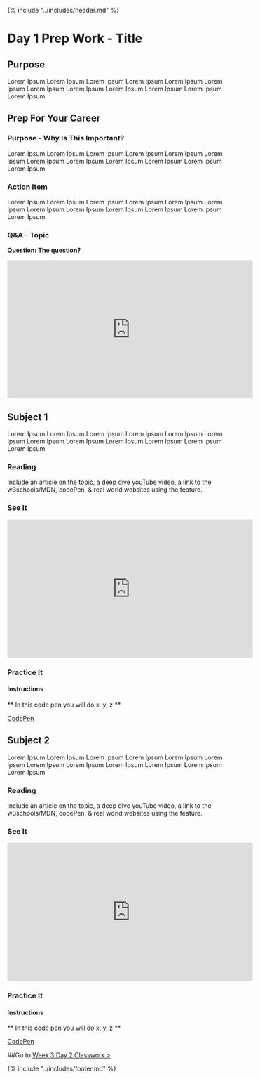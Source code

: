 {% include "../includes/header.md" %}

# Day 1 Prep Work - Title

## Purpose 
<!-- Here is where we will tell the students the "WHY" behind what they're about to read and learn about. Then we'll give them an overview of the material, sort of a "Big Picture" of the new concept so they can go in with a context of the very NEW material.  -->
Lorem Ipsum Lorem Ipsum Lorem Ipsum Lorem Ipsum Lorem Ipsum Lorem Ipsum
Lorem Ipsum Lorem Ipsum Lorem Ipsum Lorem Ipsum Lorem Ipsum Lorem Ipsum

## Prep For Your Career

### Purpose - Why Is This Important?
<!-- This is where we give them a background to the history or common practice in the industry. We must remember they have no idea how the tech world works. Give them the why behind the ACTION ITEM -->
Lorem Ipsum Lorem Ipsum Lorem Ipsum Lorem Ipsum Lorem Ipsum Lorem Ipsum
Lorem Ipsum Lorem Ipsum Lorem Ipsum Lorem Ipsum Lorem Ipsum Lorem Ipsum

### Action Item
<!-- This is a specific task they can do. It needs to be small and make them feel they are actually contributing to the their career, LinkedIn profile update, follow people on medium, youTube, GitHub, Reddit, Hackernews, etc... -->
Lorem Ipsum Lorem Ipsum Lorem Ipsum Lorem Ipsum Lorem Ipsum Lorem Ipsum
Lorem Ipsum Lorem Ipsum Lorem Ipsum Lorem Ipsum Lorem Ipsum Lorem Ipsum

### Q&A - Topic
**Question: The question?**
<!-- Should include a short video clip of a grad asking a question about the topic. This will bring them context to the what their doing and why its important. Again, always instilling confidence!! -->
<iframe width="560" height="315" src="https://www.youtube.com/embed/XQu8TTBmGhA" frameborder="0" allow="autoplay; encrypted-media" allowfullscreen></iframe>

## Subject 1
<!-- This is how each subject should be introduced. Give the students structure so they know they can start trusting the process sooner!  -->
Lorem Ipsum Lorem Ipsum Lorem Ipsum Lorem Ipsum Lorem Ipsum Lorem Ipsum
Lorem Ipsum Lorem Ipsum Lorem Ipsum Lorem Ipsum Lorem Ipsum Lorem Ipsum

### Reading 
<!-- Give them our writting of the subject then link to a few articles: Medium, Wikipedia, CSS-Tricks, W3S, MozillaDev, etc... that help give more perspective on the subject  -->
Include an article on the topic, a deep dive youTube video, a link to the w3schools/MDN, codePen, & real world websites using the feature. 

### See It
<!-- Can be a video on youTube as long as it doesn't go to another code school. Eventually all video content should come from ACA. -->
<iframe width="560" height="315" src="https://www.youtube.com/embed/XQu8TTBmGhA" frameborder="0" allow="autoplay; encrypted-media" allowfullscreen></iframe>

### Practice It
<!-- Section for Code Pen -->

#### Instructions
** In this code pen you will do x, y, z **

[CodePen](https://codepen.io/)

## Subject 2
<!-- This is how each subject should be introduced. Give the students structure so they know they can start trusting the process sooner!  -->
Lorem Ipsum Lorem Ipsum Lorem Ipsum Lorem Ipsum Lorem Ipsum Lorem Ipsum
Lorem Ipsum Lorem Ipsum Lorem Ipsum Lorem Ipsum Lorem Ipsum Lorem Ipsum

### Reading 
<!-- Give them our writting of the subject then link to a few articles: Medium, Wikipedia, CSS-Tricks, W3S, MozillaDev, etc... that help give more perspective on the subject  -->
Include an article on the topic, a deep dive youTube video, a link to the w3schools/MDN, codePen, & real world websites using the feature. 

### See It
<!-- Can be a video on youTube as long as it doesn't go to another code school. Eventually all video content should come from ACA. -->
<iframe width="560" height="315" src="https://www.youtube.com/embed/XQu8TTBmGhA" frameborder="0" allow="autoplay; encrypted-media" allowfullscreen></iframe>

### Practice It
<!-- Section for Code Pen -->

#### Instructions
** In this code pen you will do x, y, z **

[CodePen](https://codepen.io/)

##Go to [Week 3 Day 2 Classwork >](02DayClass.md)

{% include "../includes/footer.md" %}
